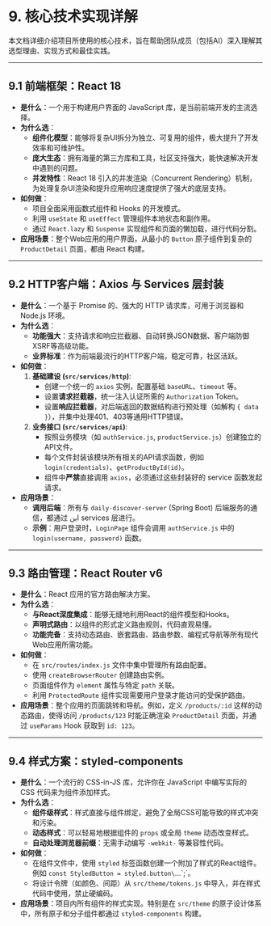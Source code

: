 # 9. 核心技术实现详解

本文档详细介绍项目所使用的核心技术，旨在帮助团队成员（包括AI）深入理解其选型理由、实现方式和最佳实践。

---

## 9.1 前端框架：React 18

- **是什么**：一个用于构建用户界面的 JavaScript 库，是当前前端开发的主流选择。
- **为什么选**：
    - **组件化模型**：能够将复杂UI拆分为独立、可复用的组件，极大提升了开发效率和可维护性。
    - **庞大生态**：拥有海量的第三方库和工具，社区支持强大，能快速解决开发中遇到的问题。
    - **并发特性**：React 18 引入的并发渲染（Concurrent Rendering）机制，为处理复杂UI渲染和提升应用响应速度提供了强大的底层支持。
- **如何做**：
    - 项目全面采用函数式组件和 Hooks 的开发模式。
    - 利用 `useState` 和 `useEffect` 管理组件本地状态和副作用。
    - 通过 `React.lazy` 和 `Suspense` 实现组件和页面的懒加载，进行代码分割。
- **应用场景**：整个Web应用的用户界面，从最小的 `Button` 原子组件到复杂的 `ProductDetail` 页面，都由 React 构建。

---

## 9.2 HTTP客户端：Axios 与 Services 层封装

- **是什么**：一个基于 Promise 的、强大的 HTTP 请求库，可用于浏览器和 Node.js 环境。
- **为什么选**：
    - **功能强大**：支持请求和响应拦截器、自动转换JSON数据、客户端防御XSRF等高级功能。
    - **业界标准**：作为前端最流行的HTTP客户端，稳定可靠，社区活跃。
- **如何做**：
    1.  **基础建设 (`src/services/http`)**:
        - 创建一个统一的 `axios` 实例，配置基础 `baseURL`、`timeout` 等。
        - 设置**请求拦截器**，统一注入认证所需的 `Authorization` Token。
        - 设置**响应拦截器**，对后端返回的数据结构进行预处理（如解构 `{ data }`），并集中处理401、403等通用HTTP错误。
    2.  **业务接口 (`src/services/api`)**:
        - 按照业务模块（如 `authService.js`, `productService.js`）创建独立的API文件。
        - 每个文件封装该模块所有相关的API请求函数，例如 `login(credentials)`、`getProductById(id)`。
        - 组件中**严禁**直接调用 `axios`，必须通过这些封装好的 service 函数发起请求。
- **应用场景**：
    - **调用后端**：所有与 `daily-discover-server` (Spring Boot) 后端服务的通信，都通过 این services 层进行。
    - **示例**：用户登录时，`LoginPage` 组件会调用 `authService.js` 中的 `login(username, password)` 函数。

---

## 9.3 路由管理：React Router v6

- **是什么**：React 应用的官方路由解决方案。
- **为什么选**：
    - **与React深度集成**：能够无缝地利用React的组件模型和Hooks。
    - **声明式路由**：以组件的形式定义路由规则，代码直观易懂。
    - **功能完备**：支持动态路由、嵌套路由、路由参数、编程式导航等所有现代Web应用所需功能。
- **如何做**：
    - 在 `src/routes/index.js` 文件中集中管理所有路由配置。
    - 使用 `createBrowserRouter` 创建路由实例。
    - 页面组件作为 `element` 属性与特定 `path` 关联。
    - 利用 `ProtectedRoute` 组件实现需要用户登录才能访问的受保护路由。
- **应用场景**：整个应用的页面跳转和导航。例如，定义 `/products/:id` 这样的动态路由，使得访问 `/products/123` 时能正确渲染 `ProductDetail` 页面，并通过 `useParams` Hook 获取到 `id: 123`。

---

## 9.4 样式方案：styled-components

- **是什么**：一个流行的 CSS-in-JS 库，允许你在 JavaScript 中编写实际的 CSS 代码来为组件添加样式。
- **为什么选**：
    - **组件级样式**：样式直接与组件绑定，避免了全局CSS可能导致的样式冲突和污染。
    - **动态样式**：可以轻易地根据组件的 `props` 或全局 `theme` 动态改变样式。
    - **自动处理浏览器前缀**：无需手动编写 `-webkit-` 等兼容性代码。
- **如何做**：
    - 在组件文件中，使用 `styled` 标签函数创建一个附加了样式的React组件。例如 `const StyledButton = styled.button\`...\`;`。
    - 将设计令牌（如颜色、间距）从 `src/theme/tokens.js` 中导入，并在样式代码中使用，禁止硬编码。
- **应用场景**：项目内所有组件的样式实现。特别是在 `src/theme` 的原子设计体系中，所有原子和分子组件都通过 `styled-components` 构建。 